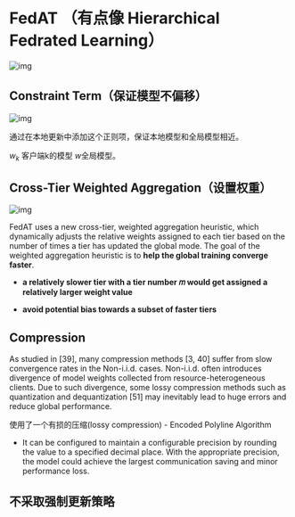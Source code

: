 # FedAT （有点像 Hierarchical Fedrated Learning）

![img](https://img2023.cnblogs.com/blog/2145900/202302/2145900-20230228100858810-1937790399.png)

## Constraint Term（保证模型不偏移）

![img](https://img2023.cnblogs.com/blog/2145900/202302/2145900-20230228094422453-458358020.png)

通过在本地更新中添加这个正则项，保证本地模型和全局模型相近。

$w_k$ 客户端k的模型 $w$全局模型。

## Cross-Tier Weighted Aggregation（设置权重）

![img](https://img2023.cnblogs.com/blog/2145900/202302/2145900-20230228095431423-1401202117.png)

FedAT uses a new cross-tier, weighted aggregation heuristic, which dynamically adjusts the relative weights assigned to each tier based on the number of times a tier has updated the global mode. The goal of the weighted aggregation heuristic is to **help the global training converge faster**.

- **a relatively slower tier with a tier number 𝑚 would get assigned a relatively larger weight value**

- **avoid potential bias towards a subset of faster tiers**

## Compression

As studied in [39], many compression methods [3, 40] suffer from slow convergence rates in the Non-i.i.d. cases. Non-i.i.d. often introduces divergence of model weights collected from resource-heterogeneous clients. Due to such divergence, some lossy compression methods such as quantization and dequantization [51] may inevitably lead to huge errors and reduce global performance.

使用了一个有损的压缩(lossy compression) - Encoded Polyline Algorithm

- It can be configured to maintain a configurable precision by rounding the value to a specified decimal place. With the appropriate precision, the model could achieve the largest communication saving and minor performance loss.

## 不采取强制更新策略